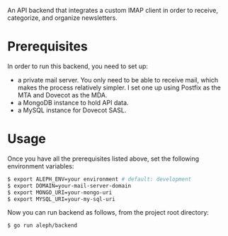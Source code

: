 An API backend that integrates a custom IMAP client in order to receive, categorize, and organize newsletters.

# Prerequisites

In order to run this backend, you need to set up:

- a private mail server. You only need to be able to receive mail, which makes the process relatively simpler. I set one up using Postfix as the MTA and Dovecot as the MDA.
- a MongoDB instance to hold API data.
- a MySQL instance for Dovecot SASL.

# Usage

Once you have all the prerequisites listed above, set the following environment variables:

```bash
$ export ALEPH_ENV=your environment # default: development
$ export DOMAIN=your-mail-server-domain
$ export MONGO_URI=your-mongo-uri
$ export MYSQL_URI=your-my-sql-uri
```

Now you can run backend as follows, from the project root directory:

```bash
$ go run aleph/backend
```